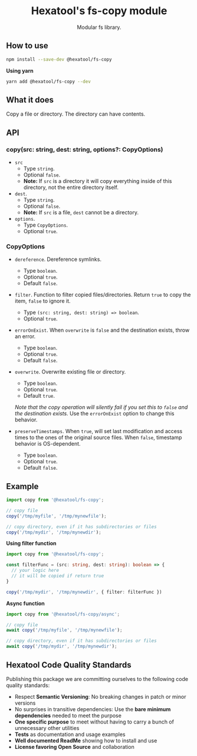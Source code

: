 <h1 align="center">
  Hexatool's fs-copy module 
</h1>

<p align="center">
  Modular fs library.
</p>

## How to use

```bash
npm install --save-dev @hexatool/fs-copy
```

**Using yarn**

```bash
yarn add @hexatool/fs-copy --dev
```

## What it does

Copy a file or directory. The directory can have contents.

## API

### copy(src: string, dest: string, options?: CopyOptions)

- `src` 
    - Type `string`.
    - Optional `false`.
    - **Note:** If `src` is a directory it will copy everything inside of this directory, not the entire directory itself.
- `dest`. 
    - Type `string`.
    - Optional `false`.
    - **Note:** If `src` is a file, `dest` cannot be a directory.
- `options`. 
    - Type `CopyOptions`.
    - Optional `true`.

### CopyOptions

- `dereference`. Dereference symlinks.
    - Type `boolean`.
    - Optional `true`.
  - Default `false`.


- `filter`. Function to filter copied files/directories. Return `true` to copy the item, `false` to ignore it.
    - Type `(src: string, dest: string) => boolean`.
    - Optional `true`.


- `errorOnExist`. When `overwrite` is `false` and the destination exists, throw an error.
    - Type `boolean`.
    - Optional `true`.
    - Default `false`.


- `overwrite`. Overwrite existing file or directory. 
  - Type `boolean`.
  - Optional `true`.
  - Default `true`.
  
  *_Note that the copy operation will silently fail if you set this to `false` and the destination exists._* Use the `errorOnExist` option to change this behavior.


- `preserveTimestamps`. When `true`, will set last modification and access times to the ones of the original source files. When `false`, timestamp behavior is OS-dependent.
  - Type `boolean`.
  - Optional `true`.
  - Default `false`.

## Example

```typescript
import copy from '@hexatool/fs-copy';

// copy file
copy('/tmp/myfile', '/tmp/mynewfile');

// copy directory, even if it has subdirectories or files
copy('/tmp/mydir', '/tmp/mynewdir');
```

**Using filter function**

```typescript
import copy from '@hexatool/fs-copy';

const filterFunc = (src: string, dest: string): boolean => {
  // your logic here
  // it will be copied if return true
}

copy('/tmp/mydir', '/tmp/mynewdir', { filter: filterFunc })
```

**Async function**

```typescript
import copy from '@hexatool/fs-copy/async';

// copy file
await copy('/tmp/myfile', '/tmp/mynewfile');

// copy directory, even if it has subdirectories or files
await copy('/tmp/mydir', '/tmp/mynewdir');
```

## Hexatool Code Quality Standards

Publishing this package we are committing ourselves to the following code quality standards:

- Respect **Semantic Versioning**: No breaking changes in patch or minor versions
- No surprises in transitive dependencies: Use the **bare minimum dependencies** needed to meet the purpose
- **One specific purpose** to meet without having to carry a bunch of unnecessary other utilities
- **Tests** as documentation and usage examples
- **Well documented ReadMe** showing how to install and use
- **License favoring Open Source** and collaboration
